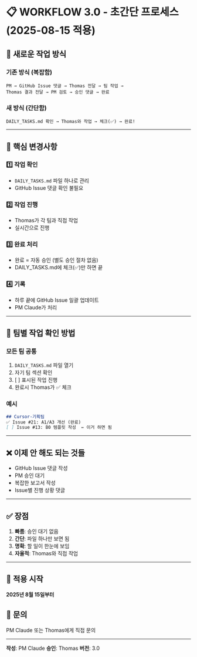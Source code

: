 # 📋 WORKFLOW 3.0 - 초간단 프로세스 (2025-08-15 적용)

## 🚀 새로운 작업 방식

### **기존 방식 (복잡함)**
```
PM → GitHub Issue 댓글 → Thomas 전달 → 팀 작업 → 
Thomas 결과 전달 → PM 검토 → 승인 댓글 → 완료
```

### **새 방식 (간단함)**
```
DAILY_TASKS.md 확인 → Thomas와 작업 → 체크(✅) → 완료!
```

---

## 📌 핵심 변경사항

### 1️⃣ **작업 확인**
- `DAILY_TASKS.md` 파일 하나로 관리
- GitHub Issue 댓글 확인 불필요

### 2️⃣ **작업 진행**  
- Thomas가 각 팀과 직접 작업
- 실시간으로 진행

### 3️⃣ **완료 처리**
- 완료 = 자동 승인 (별도 승인 절차 없음)
- DAILY_TASKS.md에 체크(✅)만 하면 끝

### 4️⃣ **기록**
- 하루 끝에 GitHub Issue 일괄 업데이트
- PM Claude가 처리

---

## 📝 팀별 작업 확인 방법

### **모든 팀 공통**
1. `DAILY_TASKS.md` 파일 열기
2. 자기 팀 섹션 확인
3. [ ] 표시된 작업 진행
4. 완료시 Thomas가 ✅ 체크

### **예시**
```markdown
## Cursor-기획팀
✅ Issue #21: A1/A3 개선 (완료)
[ ] Issue #13: B0 템플릿 작성  ← 이거 하면 됨
```

---

## ❌ 이제 안 해도 되는 것들

- GitHub Issue 댓글 작성
- PM 승인 대기
- 복잡한 보고서 작성
- Issue별 진행 상황 댓글

---

## ✅ 장점

1. **빠름**: 승인 대기 없음
2. **간단**: 파일 하나만 보면 됨
3. **명확**: 할 일이 한눈에 보임
4. **자율적**: Thomas와 직접 작업

---

## 📅 적용 시작
**2025년 8월 15일부터**

## 💬 문의
PM Claude 또는 Thomas에게 직접 문의

---
**작성**: PM Claude
**승인**: Thomas
**버전**: 3.0
